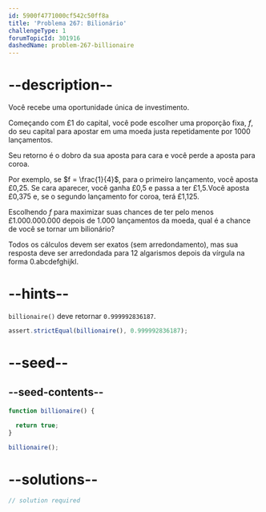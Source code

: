 ```yaml
---
id: 5900f4771000cf542c50ff8a
title: 'Problema 267: Bilionário'
challengeType: 1
forumTopicId: 301916
dashedName: problem-267-billionaire
---
```


# --description--

Você recebe uma oportunidade única de investimento.

Começando com £1 do capital, você pode escolher uma proporção fixa, $f$, do seu capital para apostar em uma moeda justa repetidamente por 1000 lançamentos.

Seu retorno é o dobro da sua aposta para cara e você perde a aposta para coroa.

Por exemplo, se $f = \frac{1}{4}$, para o primeiro lançamento, você aposta £0,25. Se cara aparecer, você ganha £0,5 e passa a ter £1,5.Você aposta £0,375 e, se o segundo lançamento for coroa, terá £1,125.

Escolhendo $f$ para maximizar suas chances de ter pelo menos £1.000.000.000 depois de 1.000 lançamentos da moeda, qual é a chance de você se tornar um bilionário?

Todos os cálculos devem ser exatos (sem arredondamento), mas sua resposta deve ser arredondada para 12 algarismos depois da vírgula na forma 0.abcdefghijkl.

# --hints--

`billionaire()` deve retornar `0.999992836187`.

```js
assert.strictEqual(billionaire(), 0.999992836187);
```

# --seed--

## --seed-contents--

```js
function billionaire() {

  return true;
}

billionaire();
```

# --solutions--

```js
// solution required
```
